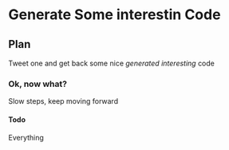 # Generate Some interestin Code
## Plan
Tweet one and get back some nice *generated interesting* code

### Ok, now what?
Slow steps, keep moving forward

#### Todo
Everything
